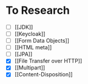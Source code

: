 # To Research
- [ ] [[JDK]]
- [ ] [[Keycloak]]
- [ ] [[Form Data Objects]]
- [ ] [[HTML meta]]
- [ ] [[JPA]]
- [x] [[File Transfer over HTTP]]
- [x] [[Multipart]]
- [x] [[Content-Disposition]]
